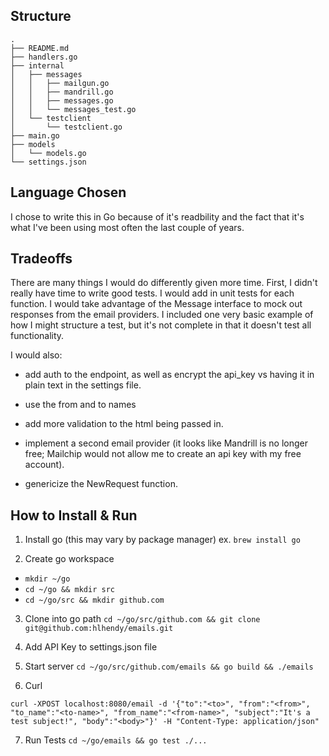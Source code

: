## Structure
```
.
├── README.md
├── handlers.go
├── internal
│   ├── messages
│   │   ├── mailgun.go
│   │   ├── mandrill.go
│   │   ├── messages.go
│   │   └── messages_test.go
│   └── testclient
│       └── testclient.go
├── main.go
├── models
│   └── models.go
└── settings.json
```

## Language Chosen
I chose to write this in Go because of it's readbility and the fact that it's what I've been using most often the last couple of years.

## Tradeoffs
There are many things I would do differently given more time. First, I didn't really have time to write good tests. I would add in unit tests for each function. I would take advantage of the Message interface to mock out responses from the email providers. I included one very basic example of how I might structure a test, but it's not complete in that it doesn't test all functionality.

I would also:
* add auth to the endpoint, as well as encrypt the api_key vs having it in plain text in the settings file.

* use the from and to names

* add more validation to the html being passed in.

* implement a second email provider (it looks like Mandrill is no longer free; Mailchip would not allow me to create an api key with my free account).

* genericize the NewRequest function.

## How to Install & Run
 1. Install go (this may vary by package manager)
 ex. `brew install go`

2. Create go workspace
* `mkdir ~/go`
* `cd ~/go && mkdir src`
* `cd ~/go/src && mkdir github.com`

3. Clone into go path
`cd ~/go/src/github.com && git clone git@github.com:hlhendy/emails.git`

4. Add API Key to settings.json file

5. Start server
`cd ~/go/src/github.com/emails && go build && ./emails`

6. Curl
```
curl -XPOST localhost:8080/email -d '{"to":"<to>", "from":"<from>", "to_name":"<to-name>", "from_name":"<from-name>", "subject":"It's a test subject!", "body":"<body>"}' -H "Content-Type: application/json"
```

7. Run Tests
`cd ~/go/emails && go test ./...`
